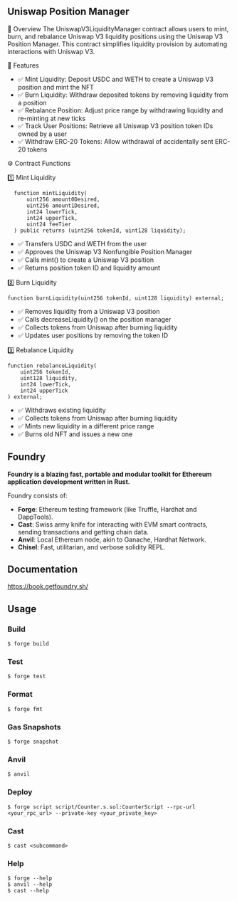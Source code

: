 ## Uniswap Position Manager

📌 Overview
The UniswapV3LiquidityManager contract allows users to mint, burn, and rebalance Uniswap V3 liquidity positions using the Uniswap V3 Position Manager. This contract simplifies liquidity provision by automating interactions with Uniswap V3.

📜 Features

- ✅ Mint Liquidity: Deposit USDC and WETH to create a Uniswap V3 position and mint the NFT
- ✅ Burn Liquidity: Withdraw deposited tokens by removing liquidity from a position
- ✅ Rebalance Position: Adjust price range by withdrawing liquidity and re-minting at new ticks
- ✅ Track User Positions: Retrieve all Uniswap V3 position token IDs owned by a user
- ✅ Withdraw ERC-20 Tokens: Allow withdrawal of accidentally sent ERC-20 tokens

⚙️ Contract Functions

1️⃣ Mint Liquidity
````
  function mintLiquidity(
      uint256 amount0Desired,
      uint256 amount1Desired,
      int24 lowerTick,
      int24 upperTick,
      uint24 feeTier
  ) public returns (uint256 tokenId, uint128 liquidity);
````
- ✅ Transfers USDC and WETH from the user
- ✅ Approves the Uniswap V3 Nonfungible Position Manager
- ✅ Calls mint() to create a Uniswap V3 position
- ✅ Returns position token ID and liquidity amount

2️⃣ Burn Liquidity
````
function burnLiquidity(uint256 tokenId, uint128 liquidity) external;
````
- ✅ Removes liquidity from a Uniswap V3 position
- ✅ Calls decreaseLiquidity() on the position manager
- ✅ Collects tokens from Uniswap after burning liquidity
- ✅ Updates user positions by removing the token ID

3️⃣ Rebalance Liquidity
````
function rebalanceLiquidity(
    uint256 tokenId,
    uint128 liquidity,
    int24 lowerTick,
    int24 upperTick
) external;
````
- ✅ Withdraws existing liquidity
- ✅ Collects tokens from Uniswap after burning liquidity
- ✅ Mints new liquidity in a different price range
- ✅ Burns old NFT and issues a new one




## Foundry

**Foundry is a blazing fast, portable and modular toolkit for Ethereum application development written in Rust.**

Foundry consists of:

-   **Forge**: Ethereum testing framework (like Truffle, Hardhat and DappTools).
-   **Cast**: Swiss army knife for interacting with EVM smart contracts, sending transactions and getting chain data.
-   **Anvil**: Local Ethereum node, akin to Ganache, Hardhat Network.
-   **Chisel**: Fast, utilitarian, and verbose solidity REPL.

## Documentation

https://book.getfoundry.sh/

## Usage

### Build

```shell
$ forge build
```

### Test

```shell
$ forge test
```

### Format

```shell
$ forge fmt
```

### Gas Snapshots

```shell
$ forge snapshot
```

### Anvil

```shell
$ anvil
```

### Deploy

```shell
$ forge script script/Counter.s.sol:CounterScript --rpc-url <your_rpc_url> --private-key <your_private_key>
```

### Cast

```shell
$ cast <subcommand>
```

### Help

```shell
$ forge --help
$ anvil --help
$ cast --help
```

